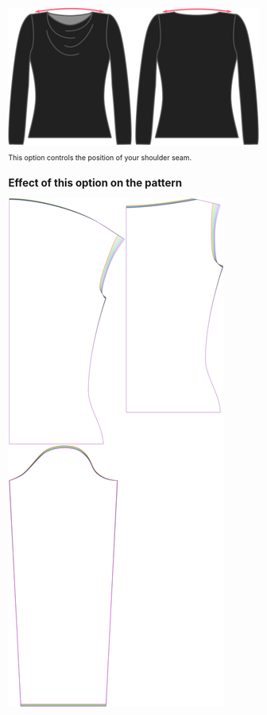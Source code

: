![The shoulder ease option on Diana](./shoulderease.svg)

This option controls the position of your shoulder seam.

## Effect of this option on the pattern

![This image shows the effect of this option by superimposing several variants that have a different value for this option](diana_shoulderease_sample.svg "Effect of this option on the pattern")
